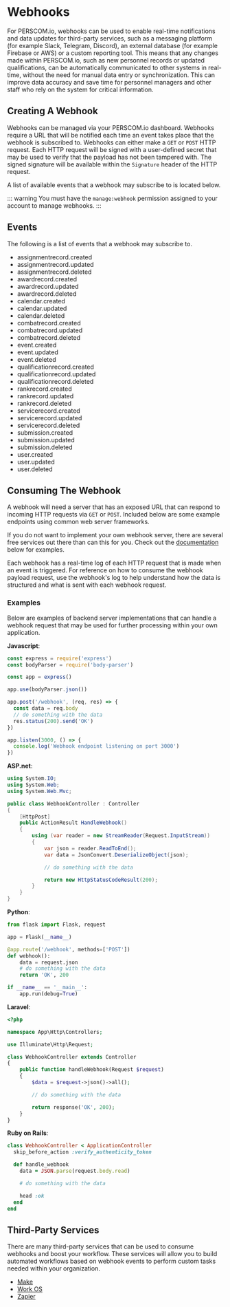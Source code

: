 # Webhooks

For PERSCOM.io, webhooks can be used to enable real-time notifications and data updates for third-party services, such as a messaging
platform (for example Slack, Telegram, Discord), an external database (for example Firebase or AWS) or a custom reporting tool. This means
that any changes made within PERSCOM.io, such as new personnel records or updated qualifications, can be automatically communicated to other
systems in real-time, without the need for manual data entry or synchronization. This can improve data accuracy and save time for personnel
managers and other staff who rely on the system for critical information.

## Creating A Webhook

Webhooks can be managed via your PERSCOM.io dashboard. Webhooks require a URL that will be notified each time an event takes place that the
webhook is subscribed to. Webhooks can either make a `GET` or `POST` HTTP request. Each HTTP request will be signed with a user-defined
secret that may be used to verify that the payload has not been tampered with. The signed signature will be available within the `Signature`
header of the HTTP request.

A list of available events that a webhook may subscribe to is located below.

<!-- prettier-ignore -->
::: warning
You must have the `manage:webhook` permission assigned to your account to manage webhooks.
:::

## Events

The following is a list of events that a webhook may subscribe to.

- assignmentrecord.created
- assignmentrecord.updated
- assignmentrecord.deleted
- awardrecord.created
- awardrecord.updated
- awardrecord.deleted
- calendar.created
- calendar.updated
- calendar.deleted
- combatrecord.created
- combatrecord.updated
- combatrecord.deleted
- event.created
- event.updated
- event.deleted
- qualificationrecord.created
- qualificationrecord.updated
- qualificationrecord.deleted
- rankrecord.created
- rankrecord.updated
- rankrecord.deleted
- servicerecord.created
- servicerecord.updated
- servicerecord.deleted
- submission.created
- submission.updated
- submission.deleted
- user.created
- user.updated
- user.deleted

## Consuming The Webhook

A webhook will need a server that has an exposed URL that can respond to incoming HTTP requests via `GET` or `POST`. Included below are some
example endpoints using common web server frameworks.

If you do not want to implement your own webhook server, there are several free services out there than can this for you. Check out the
[documentation](#third-party-services) below for examples.

Each webhook has a real-time log of each HTTP request that is made when an event is triggered. For reference on how to consume the webhook
payload request, use the webhook's log to help understand how the data is structured and what is sent with each webhook request.

### Examples

Below are examples of backend server implementations that can handle a webhook request that may be used for further processing within your
own application.

**Javascript**:

```js
const express = require('express')
const bodyParser = require('body-parser')

const app = express()

app.use(bodyParser.json())

app.post('/webhook', (req, res) => {
  const data = req.body
  // do something with the data
  res.status(200).send('OK')
})

app.listen(3000, () => {
  console.log('Webhook endpoint listening on port 3000')
})
```

**ASP.net**:

```csharp
using System.IO;
using System.Web;
using System.Web.Mvc;

public class WebhookController : Controller
{
    [HttpPost]
    public ActionResult HandleWebhook()
    {
        using (var reader = new StreamReader(Request.InputStream))
        {
            var json = reader.ReadToEnd();
            var data = JsonConvert.DeserializeObject(json);

            // do something with the data

            return new HttpStatusCodeResult(200);
        }
    }
}
```

**Python**:

```python
from flask import Flask, request

app = Flask(__name__)

@app.route('/webhook', methods=['POST'])
def webhook():
    data = request.json
    # do something with the data
    return 'OK', 200

if __name__ == '__main__':
    app.run(debug=True)
```

**Laravel**:

```php
<?php

namespace App\Http\Controllers;

use Illuminate\Http\Request;

class WebhookController extends Controller
{
    public function handleWebhook(Request $request)
    {
        $data = $request->json()->all();

        // do something with the data

        return response('OK', 200);
    }
}
```

**Ruby on Rails**:

```ruby
class WebhookController < ApplicationController
  skip_before_action :verify_authenticity_token

  def handle_webhook
    data = JSON.parse(request.body.read)

    # do something with the data

    head :ok
  end
end
```

## Third-Party Services

There are many third-party services that can be used to consume webhooks and boost your workflow. These services will allow you to build
automated workflows based on webhook events to perform custom tasks needed within your organization.

- [Make](https://www.make.com/en/help/tools/webhooks)
- [Work OS](https://workos.com/blog/building-webhooks-into-your-application-guidelines-and-best-practices)
- [Zapier](https://zapier.com/apps/webhook/integrations?utm_source=google&utm_medium=cpc&utm_campaign=gaw-usa-nua-search-desktop-brand-long_tail&utm_adgroup=brand_webhooks&utm_term=zapier%20webhooks&utm_content=_pcrid_608807048130_pkw_zapier%20webhooks_pmt_p_pdv_c_slid__pgrid_139730155338_ptaid_kwd-791619834414_&gad=1&gclid=CjwKCAjwjYKjBhB5EiwAiFdSfi6Vipyao0gBfuRIx445ZmVPfJSmZBQX0qK9XEIMlDg5zcukzFtnUxoCp4gQAvD_BwE)
